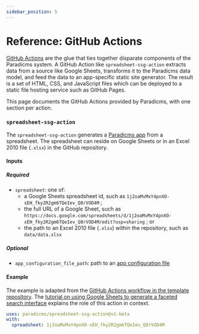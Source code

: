 ```yaml
---
sidebar_position: 5
---
```


# Reference: GitHub Actions

[GitHub Actions](https://github.com/features/actions) are the glue that ties together disparate components of the Paradicms system. A GitHub Action like `spreadsheet-ssg-action` extracts data from a source like Google Sheets, transforms it to the Paradicms data model, and feed the data to an app-specific static site generator. The result is a set of HTML, CSS, and JavaScript files which can be deployed to a static file hosting service such as GitHub Pages.

This page documents the GitHub Actions provided by Paradicms, with one section per action.


### `spreadsheet-ssg-action`

The `spreadsheet-ssg-action` generates a [Paradicms app](./apps) from a spreadsheet. The spreadsheet can reside on Google Sheets or in an Excel 2010 file (`.xlsx`) in the GitHub repository.

#### Inputs

##### Required

* `spreadsheet`: one of:
    * a Google Sheets spreadsheet id, such as `1j2oaMvMxY4pnXO-sEH_fky2R2gm6TQeIev_Q8rVOD4M` ;
    * the full URL of a Google Sheet, such as `https://docs.google.com/spreadsheets/d/1j2oaMvMxY4pnXO-sEH_fky2R2gm6TQeIev_Q8rVOD4M/edit?usp=sharing` ; or
    * the path to an Excel 2010 file (`.xlsx`) within the repository, such as `data/data.xlsx`

##### Optional

* `app_configuration_file_path`: path to an [app configuration file](./app-configuration)

#### Example

The example is adapted from the [GitHub Actions workflow in the template repository](https://raw.githubusercontent.com/dressdiscover/exhibitions/main/.github/workflows/build.yml). The [tutorial on using Google Sheets to generate a faceted search interface](/docs/tutorials/spreadsheet-ssg) explains the role of this action in context.

```yaml
uses: paradicms/spreadsheet-ssg-action@v1-beta
with:
  spreadsheet: 1j2oaMvMxY4pnXO-sEH_fky2R2gm6TQeIev_Q8rVOD4M
```
